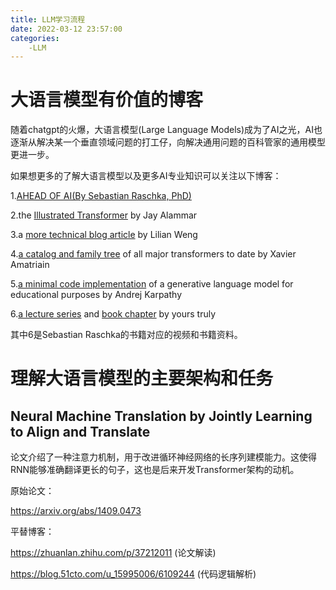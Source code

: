 ```yaml
---
title: LLM学习流程
date: 2022-03-12 23:57:00
categories:
	-LLM
---
```


# 大语言模型有价值的博客

随着chatgpt的火爆，大语言模型(Large Language Models)成为了AI之光，AI也逐渐从解决某一个垂直领域问题的打工仔，向解决通用问题的百科管家的通用模型更进一步。

如果想更多的了解大语言模型以及更多AI专业知识可以关注以下博客：

1.[AHEAD OF AI(By Sebastian Raschka, PhD)](https://magazine.sebastianraschka.com/)

2.the [Illustrated Transformer](http://jalammar.github.io/illustrated-transformer/) by Jay Alammar

3.a [more technical blog article](https://lilianweng.github.io/posts/2020-04-07-the-transformer-family/) by Lilian Weng

4.[a catalog and family tree](https://amatriain.net/blog/transformer-models-an-introduction-and-catalog-2d1e9039f376/) of all major transformers to date by Xavier Amatriain

5.[a minimal code implementation](https://github.com/karpathy/nanoGPT) of a generative language model for educational purposes by Andrej Karpathy

6.[a lecture series](https://sebastianraschka.com/blog/2021/dl-course.html#l19-self-attention-and-transformer-networks) and [book chapter](https://github.com/rasbt/machine-learning-book/tree/main/ch16) by yours truly

其中6是Sebastian Raschka的书籍对应的视频和书籍资料。

# 理解大语言模型的主要架构和任务

## Neural Machine Translation by Jointly Learning to Align and Translate

论文介绍了一种注意力机制，用于改进循环神经网络的长序列建模能力。这使得RNN能够准确翻译更长的句子，这也是后来开发Transformer架构的动机。

原始论文：

https://arxiv.org/abs/1409.0473

平替博客：

https://zhuanlan.zhihu.com/p/37212011 (论文解读)

https://blog.51cto.com/u_15995006/6109244 (代码逻辑解析)